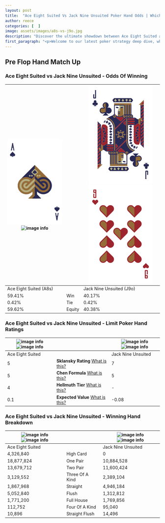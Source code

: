 ```yaml
---
layout: post
title:  "Ace Eight Suited Vs Jack Nine Unsuited Poker Hand Odds | Which Is The Better Hand In Poker? A Complete Guide"
author: reece
categories: [  ]
image: assets/images/a8s-vs-j9o.jpg
description: "Discover the ultimate showdown between Ace Eight Suited and Jack Nine Unsuited in poker! Uncover the odds, strategies, and scenarios where one hand triumphs over the other. Get ready to up your poker game with this thrilling analysis."
first_paragraph: "<p>Welcome to our latest poker strategy deep dive, where we're pitting two distinct hands against each other in a high-stakes showdown: Ace Eight Suited vs Jack Nine Unsuited.</p><p>In the dynamic world of poker, every decision counts, and knowing which hand holds the upper hand is key to your success at the table.</p><p>In this article, we'll dissect these two hands, explore the scenarios where one dominates the other, and equip you with the knowledge to make strategic choices that can tip the odds in your favor.</p><p>Get ready to unravel the intriguing dynamics of these poker hands and elevate your game to new heights.</p>"
---
```




[comment]: # (sp0)

## Pre Flop Hand Match Up

<div class="table hand-ratings" markdown="1"> 



### Ace Eight Suited vs Jack Nine Unsuited - Odds Of Winning


    
| ![image info](assets/images/hand1/a.png) ![image info](assets/images/hand1/8s.png) |  | ![image info](assets/images/hand2/j.png) ![image info](assets/images/hand2/9o.png) |
| -------- | -------- | -------- |
| Ace Eight Suited (A8s) |  | Jack Nine Unsuited (J9o) |
| 59.41% | Win | 40.17% |
| 0.42% | Tie | 0.42% |
| 59.62% | Equity | 40.38% |




[comment]: # (sp1)



### Ace Eight Suited vs Jack Nine Unsuited - Limit Poker Hand Ratings


    
| ![image info](https://www.riverpairs.com/assets/images/hand1/a.png) ![image info](https://www.riverpairs.com/assets/images/hand1/8s.png) |  | ![image info](https://www.riverpairs.com/assets/images/hand2/j.png) ![image info](https://www.riverpairs.com/assets/images/hand2/9o.png) |
| -------- | -------- | -------- |
| Ace Eight Suited |  | Jack Nine Unsuited |
| 5 | **Sklansky Rating** [What is this?](/sklansky-rating-explained) | 7 |
| 5 | **Chen Formula** [What is this?](/chen-formula-explained) | 5 |
| 4 | **Hellmuth Tier** [What is this?](/Hellmuth-tier-explained) | - |
| 0.1 | **Expected Value** [What is this?](/expected-value-explained) | -0.08 |




[comment]: # (sp2)



### Ace Eight Suited vs Jack Nine Unsuited - Winning Hand Breakdown


    
| ![image info](https://www.riverpairs.com/assets/images/hand1/a.png) ![image info](https://www.riverpairs.com/assets/images/hand1/8s.png) |  | ![image info](https://www.riverpairs.com/assets/images/hand2/j.png) ![image info](https://www.riverpairs.com/assets/images/hand2/9o.png) |
| -------- | -------- | -------- |
| Ace Eight Suited |  | Jack Nine Unsuited |
| 4,326,840 | High Card | 0 |
| 18,877,824 | One Pair | 10,884,528 |
| 13,679,712 | Two Pair | 11,600,424 |
| 3,129,552 | Three Of A Kind | 2,389,104 |
| 1,867,968 | Straight | 4,946,184 |
| 5,052,840 | Flush | 1,312,812 |
| 1,771,200 | Full House | 1,769,856 |
| 112,752 | Four Of A Kind | 95,040 |
| 10,896 | Straight Flush | 14,496 |




[comment]: # (sp3)



</div>

[comment]: # (sp4)



[comment]: # (sp5)


